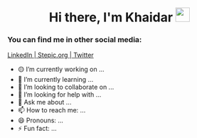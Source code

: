<h1 align="center">Hi there, I'm Khaidar</a> 
<img src="https://github.com/blackcater/blackcater/raw/main/images/Hi.gif" height="32"/></h1>
<h3 align="left">You can find me in other social media:</h3>
<p><a href="linkedin.com/iamkhaidarzakirov">LinkedIn </a><span>|</span><a href="stepik.org/users/505469202"> Stepic.org </a><span>|</span><a href="https://twitter.com/iamkhaidarzakirov"> Twitter</a></p>


- 🟡 I’m currently working on ...
- 🌱 I’m currently learning ...
- 👯 I’m looking to collaborate on ...
- 🤔 I’m looking for help with ...
- 💬 Ask me about ...
- 📫 How to reach me: ...
- 😄 Pronouns: ...
- ⚡ Fun fact: ...

